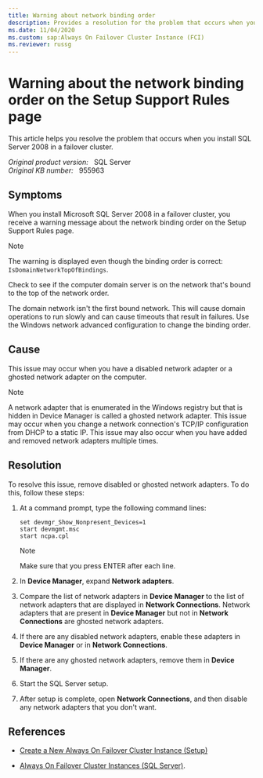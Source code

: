 ```yaml
---
title: Warning about network binding order
description: Provides a resolution for the problem that occurs when you install SQL Server 2008 in a failover cluster.
ms.date: 11/04/2020
ms.custom: sap:Always On Failover Cluster Instance (FCI)
ms.reviewer: russg
---
```


# Warning about the network binding order on the Setup Support Rules page

This article helps you resolve the problem that occurs when you install SQL Server 2008 in a failover cluster.

_Original product version:_ &nbsp; SQL Server  
_Original KB number:_ &nbsp; 955963

## Symptoms

When you install Microsoft SQL Server 2008 in a failover cluster, you receive a warning message about the network binding order on the Setup Support Rules page.

> [!NOTE]
> The warning is displayed even though the binding order is correct: `IsDomainNetworkTopOfBindings`.

Check to see if the computer domain server is on the network that's bound to the top of the network order.

The domain network isn't the first bound network. This will cause domain operations to run slowly and can cause timeouts that result in failures. Use the Windows network advanced configuration to change the binding order.

## Cause

This issue may occur when you have a disabled network adapter or a ghosted network adapter on the computer.

> [!NOTE]
> A network adapter that is enumerated in the Windows registry but that is hidden in Device Manager is called a ghosted network adapter. This issue may occur when you change a network connection's TCP/IP configuration from DHCP to a static IP. This issue may also occur when you have added and removed network adapters multiple times.

## Resolution

To resolve this issue, remove disabled or ghosted network adapters. To do this, follow these steps:

1. At a command prompt, type the following command lines:

    ```console
    set devmgr_Show_Nonpresent_Devices=1
    start devmgmt.msc
    start ncpa.cpl
    ```

    > [!NOTE]
    > Make sure that you press ENTER after each line.

2. In **Device Manager**, expand **Network adapters**.
3. Compare the list of network adapters in **Device Manager** to the list of network adapters that are displayed in **Network Connections**. Network adapters that are present in **Device Manager** but not in **Network Connections** are ghosted network adapters.
4. If there are any disabled network adapters, enable these adapters in **Device Manager** or in **Network Connections**.
5. If there are any ghosted network adapters, remove them in **Device Manager**.
6. Start the SQL Server setup.
7. After setup is complete, open **Network Connections**, and then disable any network adapters that you don't want.

## References

- [Create a New Always On Failover Cluster Instance (Setup)](/sql/sql-server/failover-clusters/install/create-a-new-sql-server-failover-cluster-setup)

- [Always On Failover Cluster Instances (SQL Server)](/sql/sql-server/failover-clusters/windows/always-on-failover-cluster-instances-sql-server).
